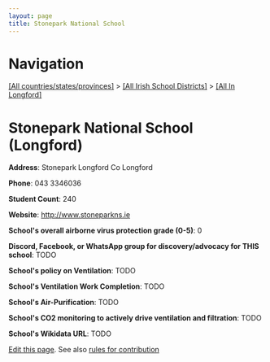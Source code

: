 ```yaml
---
layout: page
title: Stonepark National School
---
```

# Navigation

[[All countries/states/provinces]](../../..) > [[All Irish School Districts]](../..) > [[All In Longford]](..)

# Stonepark National School (Longford)

**Address**: Stonepark Longford Co Longford

**Phone**: 043 3346036

**Student Count**: 240

**Website**: <http://www.stoneparkns.ie>

**School's overall airborne virus protection grade (0-5)**: 0

**Discord, Facebook, or WhatsApp group for discovery/advocacy for THIS school**: TODO

**School's policy on Ventilation**: TODO

**School's Ventilation Work Completion**: TODO

**School's Air-Purification**: TODO

**School's CO2 monitoring to actively drive ventilation and filtration**: TODO

**School's Wikidata URL**: TODO


[Edit this page](https://github.com/ventilate-schools/Ireland/edit/main/./Longford/Stonepark_National_School.md). See also [rules for contribution](../../../contribution-rules/)